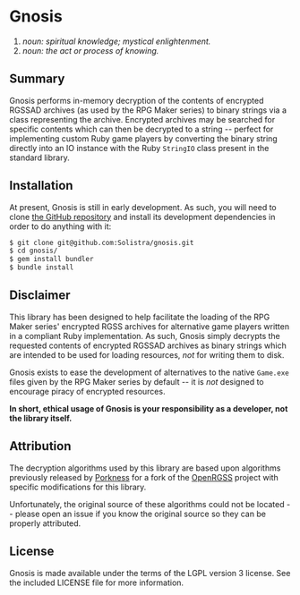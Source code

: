 # Gnosis
1. _noun: spiritual knowledge; mystical enlightenment._
2. _noun: the act or process of knowing._

## Summary
Gnosis performs in-memory decryption of the contents of encrypted RGSSAD archives (as used by the RPG Maker series) to binary strings via a class representing the archive. Encrypted archives may be searched for specific contents which can then be decrypted to a string -- perfect for implementing custom Ruby game players by converting the binary string directly into an IO instance with the Ruby `StringIO` class present in the standard library.

## Installation
At present, Gnosis is still in early development. As such, you will need to clone [the GitHub repository][repo] and install its development dependencies in order to do anything with it:

```sh
$ git clone git@github.com:Solistra/gnosis.git
$ cd gnosis/
$ gem install bundler
$ bundle install
```

## Disclaimer
This library has been designed to help facilitate the loading of the RPG Maker series' encrypted RGSS archives for alternative game players written in a compliant Ruby implementation. As such, Gnosis simply decrypts the requested contents of encrypted RGSSAD archives as binary strings which are intended to be used for loading resources, _not_ for writing them to disk.

Gnosis exists to ease the development of alternatives to the native `Game.exe` files given by the RPG Maker series by default -- it is _not_ designed to encourage piracy of encrypted resources.

**In short, ethical usage of Gnosis is your responsibility as a developer, not the library itself.**

## Attribution
The decryption algorithms used by this library are based upon algorithms previously released by [Porkness][porkness] for a fork of the [OpenRGSS][openrgss] project with specific modifications for this library.

Unfortunately, the original source of these algorithms could not be located -- please open an issue if you know the original source so they can be properly attributed.

## License
Gnosis is made available under the terms of the LGPL version 3 license. See the included LICENSE file for more information.

[repo]:     https://www.github.com/Solistra/gnosis
[openrgss]: http://openrgss.org
[porkness]: https://www.github.com/Porkness
